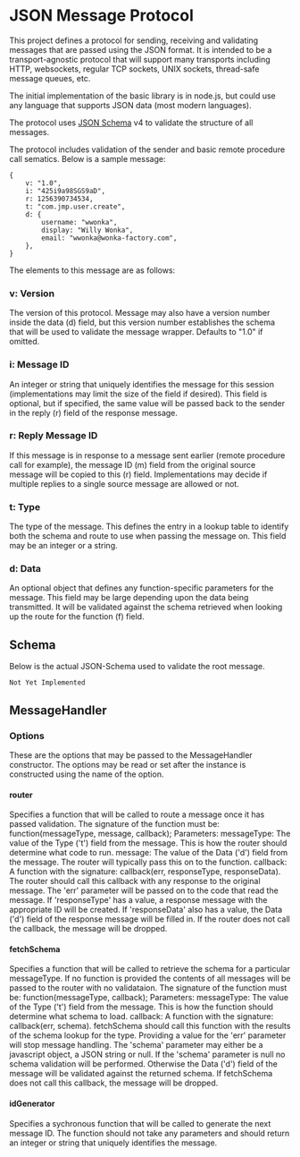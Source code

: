 # JSON Message Protocol
This project defines a protocol for sending, receiving and validating messages that are passed using the JSON format. It
is intended to be a transport-agnostic protocol that will support many transports including HTTP, websockets, regular
TCP sockets, UNIX sockets, thread-safe message queues, etc.

The initial implementation of the basic library is in node.js, but could use any language that supports JSON data (most
modern languages).

The protocol uses [JSON Schema](http://json-schema.org/) v4 to validate the structure of all messages.

The protocol includes validation of the sender and basic remote procedure call sematics. Below is a sample message:

	{
		v: "1.0",
		i: "425i9a98SGS9aD",
		r: 1256390734534,
		t: "com.jmp.user.create",
		d: {
			username: "wwonka",
			display: "Willy Wonka",
			email: "wwonka@wonka-factory.com",
		},
	}

The elements to this message are as follows:

### v: Version
The version of this protocol. Message may also have a version number inside the data (d) field, but this version number
establishes the schema that will be used to validate the message wrapper. Defaults to "1.0" if omitted.

### i: Message ID
An integer or string that uniquely identifies the message for this session (implementations may limit the size of the
field if desired). This field is optional, but if specified, the same value will be passed back to the sender in the
reply (r) field of the response message.

### r: Reply Message ID
If this message is in response to a message sent earlier (remote procedure call for example), the message ID (m) field
from the original source message will be copied to this (r) field. Implementations may decide if multiple replies to a
single source message are allowed or not.

### t: Type
The type of the message. This defines the entry in a lookup table to identify both the schema and route to use when
passing the message on. This field may be an integer or a string.

### d: Data
An optional object that defines any function-specific parameters for the message. This field may be large depending upon
the data being transmitted. It will be validated against the schema retrieved when looking up the route for the function
(f) field.

## Schema
Below is the actual JSON-Schema used to validate the root message.

	Not Yet Implemented
	
## MessageHandler

### Options
These are the options that may be passed to the MessageHandler constructor. The options may be read or set after the
instance is constructed using the name of the option.

#### router
Specifies a function that will be called to route a message once it has passed validation. The signature of the function
must be:
	function(messageType, message, callback);
Parameters:
	messageType: The value of the Type ('t') field from the message. This is how the router should determine what code to
		run.
	message: The value of the Data ('d') field from the message. The router will typically pass this on to the function.
	callback: A function with the signature: callback(err, responseType, responseData). The router should call this 
		callback with any response to the original message. The 'err' parameter will be passed on to the code that read
		the message. If 'responseType' has a value, a response message with the appropriate ID will be created. If
		'responseData' also has a value, the Data ('d') field of the response message will be filled in. If the router
		does not call the callback, the message will be dropped.

#### fetchSchema
Specifies a function that will be called to retrieve the schema for a particular messageType. If no function is provided
the contents of all messages will be passed to the router with no validataion. The signature of the function must be:
	function(messageType, callback);
Parameters:
	messageType: The value of the Type ('t') field from the message. This is how the function should determine what
		schema to load.
	callback: A function with the signature: callback(err, schema). fetchSchema should call this function with the
		results of the schema lookup for the type. Providing a value for the 'err' parameter will stop message handling.
		The 'schema' parameter may either be a javascript object, a JSON string or null. If the 'schema' parameter is null
		no schema validation will be performed. Otherwise the Data ('d') field of the message will be validated against
		the returned schema. If fetchSchema does not call this callback, the message will be dropped.

#### idGenerator
Specifies a sychronous function that will be called to generate the next message ID. The function should not take any
parameters and should return an integer or string that uniquely identifies the message.